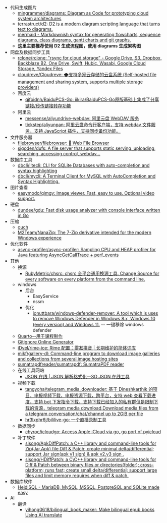 - 代码生成图片
	- [mingrammer/diagrams: Diagram as Code for prototyping cloud system architectures](https://github.com/mingrammer/diagrams)
	- [terrastruct/d2: D2 is a modern diagram scripting language that turns text to diagrams.](https://github.com/terrastruct/d2)
	- [mermaid - Markdownish syntax for generating flowcharts, sequence diagrams, class diagrams, gantt charts and git graphs.](https://mermaid-js.github.io/mermaid/#/)
	- **这里主要推荐使用 D2 生成流程图，使用 diagrams 生成架构图**
- 网盘及数据同步工具
	- [rclone/rclone: "rsync for cloud storage" - Google Drive, S3, Dropbox, Backblaze B2, One Drive, Swift, Hubic, Wasabi, Google Cloud Storage, Yandex Files](https://github.com/rclone/rclone)
	- [cloudreve/Cloudreve: 🌩支持多家云存储的云盘系统 (Self-hosted file management and sharing system, supports multiple storage providers)](https://github.com/cloudreve/Cloudreve)
	- 百度云
		- [qjfoidnh/BaiduPCS-Go: iikira/BaiduPCS-Go原版基础上集成了分享链接/秒传链接转存功能](https://github.com/qjfoidnh/BaiduPCS-Go#%E6%89%8B%E5%8A%A8%E7%A7%92%E4%BC%A0%E6%96%87%E4%BB%B6)
	- 阿里云
		- [messense/aliyundrive-webdav: 阿里云盘 WebDAV 服务](https://github.com/messense/aliyundrive-webdav)
		- [tickstep/aliyunpan: 阿里云盘命令行客户端，支持 webdav 文件服务，支持 JavaScript 插件，支持同步备份功能。](https://github.com/tickstep/aliyunpan)
- 文件服务器
	- [filebrowser/filebrowser: 📂 Web File Browser](https://github.com/filebrowser/filebrowser)
	- [sigoden/dufs: A file server that supports static serving, uploading, searching, accessing control, webdav...](https://github.com/sigoden/dufs)
- 数据库工具
	- [dbcli/litecli: CLI for SQLite Databases with auto-completion and syntax highlighting](https://github.com/dbcli/litecli)
	- [dbcli/mycli: A Terminal Client for MySQL with AutoCompletion and Syntax Highlighting.](https://github.com/dbcli/mycli)
- 图片查看
	- [easymodo/qimgv: Image viewer. Fast, easy to use. Optional video support.](https://github.com/easymodo/qimgv)
- 硬盘
	- [dundee/gdu: Fast disk usage analyzer with console interface written in Go](https://github.com/dundee/gdu)
- 压缩
	- [ouch](https://github.com/ouch-org/ouch)
	- [M2Team/NanaZip: The 7-Zip derivative intended for the modern Windows experience](https://github.com/M2Team/NanaZip)
- 优化软件
	- [async-profiler/async-profiler: Sampling CPU and HEAP profiler for Java featuring AsyncGetCallTrace + perf_events](https://github.com/async-profiler/async-profiler)
- 其他
	- 换源
		- [RubyMetric/chsrc: chsrc 全平台通用换源工具. Change Source for every software on every platform from the command line.](https://github.com/RubyMetric/chsrc)
	- windows 
		- 后台
			- EasyService
			- nssm
		- 优化
			- [ionuttbara/windows-defender-remover: A tool which is uses to remove Windows Defender in Windows 8.x, Windows 10 (every version) and Windows 11.](https://github.com/ionuttbara/windows-defender-remover) -- 一键移除 windows defender
	- [Quarto--用于课程制作](https://quarto.org/)
	- [Gitignore Online Generator](https://gitignore.itranswarp.com/)
	- [iDvel/rime-ice: Rime 配置：雾凇拼音 | 长期维护的简体词库](https://github.com/iDvel/rime-ice)
	- [mikf/gallery-dl: Command-line program to download image galleries and collections from several image hosting sites](https://github.com/mikf/gallery-dl)
	- [sumatrapdfreader/sumatrapdf: SumatraPDF reader](https://github.com/sumatrapdfreader/sumatrapdf)
	- 在线工具网站
		- [JSON 在线 | JSON 解析格式化—SO JSON 在线工具](https://www.sojson.com/)
	- 视频下载
		- [tangyoha/telegram_media_downloader: 基于 Dineshkarthik 的项目，电报视频下载，电报资源下载，跨平台，支持 web 查看下载进度，支持 bot 下发指令下载，支持下载已经加入的私有群但是限制下载的资源，telegram media download,Download media files from a telegram conversation/chat/channel up to 2GiB per file](https://github.com/tangyoha/telegram_media_downloader)
		- [hr3lxphr6j/bililive-go: 一个直播录制工具](https://github.com/hr3lxphr6j/bililive-go)
	- 数据同步
		- [chyroc/icloudgo: Access Apple iCloud via go, go port of pyicloud](https://github.com/chyroc/icloudgo)
	- 补丁软件
		- [sisong/ApkDiffPatch: a C++ library and command-line tools for Zip(Jar,Apk) file Diff & Patch; create minimal delta/differential; support Jar sign(apk v1 sign) & apk v2,v3 sign .](https://github.com/sisong/ApkDiffPatch)
		- [sisong/HDiffPatch: a C\C++ library and command-line tools for Diff & Patch between binary files or directories(folder); cross-platform; runs fast; create small delta/differential; support large files and limit memory requires when diff & patch.](https://github.com/sisong/HDiffPatch)
- 数据库软件
	- [HeidiSQL - MariaDB, MySQL, MSSQL, PostgreSQL and SQLite made easy](https://www.heidisql.com/)
- AI
	- 翻译
		- [yihong0618/bilingual_book_maker: Make bilingual epub books Using AI translate](https://github.com/yihong0618/bilingual_book_maker/tree/main)

